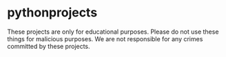 # pythonprojects
These projects are only for educational purposes.
Please do not use these things for malicious purposes.
We are not responsible for any crimes committed by these projects.
